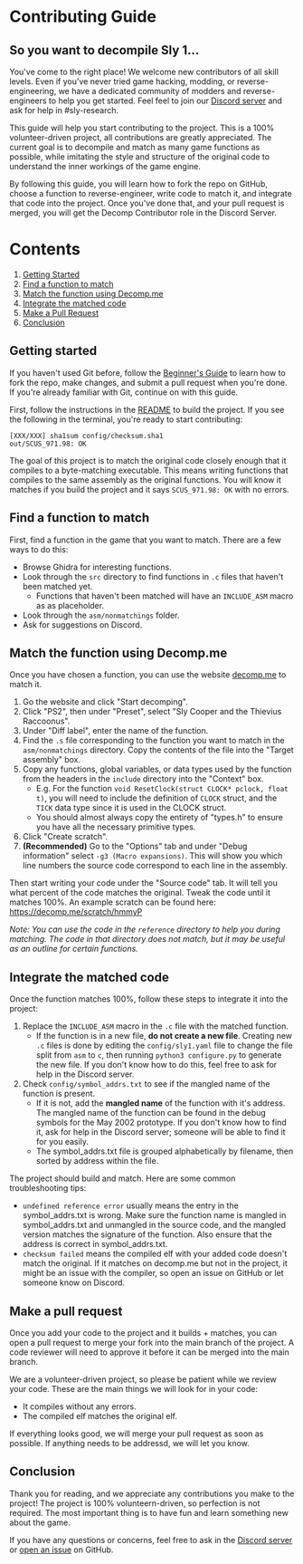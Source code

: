 # Contributing Guide

## So you want to decompile Sly 1...

You've come to the right place! We welcome new contributors of all skill levels. Even if you've never tried game hacking, modding, or reverse-engineering, we have a dedicated community of modders and reverse-engineers to help you get started. Feel feel to join our [Discord server](https://discord.gg/2GSXcEzPJA) and ask for help in #sly-research.

This guide will help you start contributing to the project. This is a 100% volunteer-driven project, all contributions are greatly appreciated. The current goal is to decompile and match as many game functions as possible, while imitating the style and structure of the original code to understand the inner workings of the game engine.

By following this guide, you will learn how to fork the repo on GitHub, choose a function to reverse-engineer, write code to match it, and integrate that code into the project. Once you've done that, and your pull request is merged, you will get the Decomp Contributor role in the Discord Server.

# Contents

1. [Getting Started](#getting-started)
2. [Find a function to match](#find-a-function-to-match)
3. [Match the function using Decomp.me](#match-the-function-using-decompme)
4. [Integrate the matched code](#integrate-the-matched-code)
5. [Make a Pull Request](#make-a-pull-request)
6. [Conclusion](#conclusion)


## Getting started

If you haven't used Git before, follow the [Beginner's Guide](/docs/BEGINNERSGUIDE.md) to learn how to fork the repo, make changes, and submit a pull request when you're done. If you're already familiar with Git, continue on with this guide.

First, follow the instructions in the [README](/README.md) to build the project. If you see the following in the terminal, you're ready to start contributing:

```
[XXX/XXX] sha1sum config/checksum.sha1
out/SCUS_971.98: OK
```

The goal of this project is to match the original code closely enough that it compiles to a byte-matching executable. This means writing functions that compiles to the same assembly as the original functions. You will know it matches if you build the project and it says `SCUS_971.98: OK` with no errors.

## Find a function to match

First, find a function in the game that you want to match. There are a few ways to do this:
* Browse Ghidra for interesting functions.
* Look through the `src` directory to find functions in `.c` files that haven't been matched yet.
  * Functions that haven't been matched will have an `INCLUDE_ASM` macro as as placeholder.
* Look through the `asm/nonmatchings` folder.
* Ask for suggestions on Discord.

## Match the function using Decomp.me

Once you have chosen a function, you can use the website [decomp.me](https://decomp.me/) to match it.
1. Go the website and click "Start decomping".
2. Click "PS2", then under "Preset", select "Sly Cooper and the Thievius Raccoonus".
3. Under "Diff label", enter the name of the function.
4. Find the `.s` file corresponding to the function you want to match in the `asm/nonmatchings` directory. Copy the contents of the file into the "Target assembly" box.
5. Copy any functions, global variables, or data types used by the function from the headers in the `include` directory into the "Context" box.
   * E.g. For the function `void ResetClock(struct CLOCK* pclock, float t)`, you will need to include the definition of `CLOCK` struct, and the `TICK` data type since it is used in the CLOCK struct.
   * You should almost always copy the entirety of "types.h" to ensure you have all the necessary primitive types.
6. Click "Create scratch".
7. **(Recommended)** Go to the "Options" tab and under "Debug information" select `-g3 (Macro expansions)`. This will show you which line numbers the source code correspond to each line in the assembly.

Then start writing your code under the "Source code" tab. It will tell you what percent of the code matches the original. Tweak the code until it matches 100%. An example scratch can be found here: https://decomp.me/scratch/hmmyP

*Note: You can use the code in the `reference` directory to help you during matching. The code in that directory does not match, but it may be useful as an outline for certain functions.*

## Integrate the matched code

Once the function matches 100%, follow these steps to integrate it into the project:
1. Replace the `INCLUDE_ASM` macro in the `.c` file with the matched function.
   * If the function is in a new file, **do not create a new file**. Creating new `.c` files is done by editing the `config/sly1.yaml` file to change the file split from `asm` to `c`, then running `python3 configure.py` to generate the new file. If you don't know how to do this, feel free to ask for help in the Discord server.
2. Check `config/symbol_addrs.txt` to see if the mangled name of the function is present.
   * If it is not, add the **mangled name** of the function with it's address. The mangled name of the function can be found in the debug symbols for the May 2002 prototype. If you don't know how to find it, ask for help in the Discord server; someone will be able to find it for you easily.
   * The symbol_addrs.txt file is grouped alphabetically by filename, then sorted by address within the file.

The project should build and match. Here are some common troubleshooting tips:
* `undefined reference error` usually means the entry in the symbol_addrs.txt is wrong. Make sure the function name is mangled in symbol_addrs.txt and unmangled in the source code, and the mangled version matches the signature of the function. Also ensure that the address is correct in symbol_addrs.txt.
* `checksum failed` means the compiled elf with your added code doesn't match the original. If it matches on decomp.me but not in the project, it might be an issue with the compiler, so open an issue on GitHub or let someone know on Discord.

<!--### CodeMatcher

You can use [CodeMatcher](https://github.com/felinis/CodeMatcher) to help match your code against the original code. It can compile and match the entire source tree or just one file at a time. Matching against the release elf is not fully set up yet, so for now we are matching against the [May 19 2002 prototype](https://hiddenpalace.org/Sly_Cooper_and_the_Thievius_Raccoonus_(May_19,_2002_prototype)). For instructions on using CodeMatcher, see the [Code Matching Guide](/tools/codematcher/README.md).

If you are adding new code, it is strongly recommended that you run CodeMatcher before submitting a pull request. We will accept pull requests that don't match as long as the code is clean and readable, but in the future we may require that your code matches before merging it into the main branch.-->


## Make a pull request

Once you add your code to the project and it builds + matches, you can open a pull request to merge your fork into the main branch of the project. A code reviewer will need to approve it before it can be merged into the main branch.

We are a volunteer-driven project, so please be patient while we review your code. These are the main things we will look for in your code:
* It compiles without any errors.
* The compiled elf matches the original elf.

If everything looks good, we will merge your pull request as soon as possible. If anything needs to be addressd, we will let you know.


## Conclusion

Thank you for reading, and we appreciate any contributions you make to the project! The project is 100% volunteern-driven, so perfection is not required. The most important thing is to have fun and learn something new about the game.

If you have any questions or concerns, feel free to ask in the [Discord server](https://discord.gg/2Y8b8Z2) or [open an issue](https://github.com/TheOnlyZac/sly1/issues/new) on GitHub.
